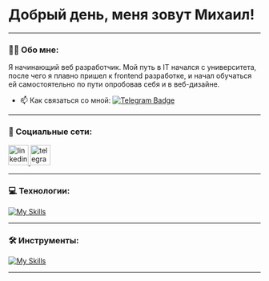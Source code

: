 
# Добрый день, меня зовут Михаил!

---

### :man_technologist: Обо мне:

Я начинающий веб разработчик. Мой путь в IT начался с университета, после чего я плавно пришел к frontend разработке, и начал обучаться ей самостоятельно по пути опробовав себя и в веб-дизайне.

- :mailbox: Как связаться со мной: [![Telegram Badge](https://img.shields.io/badge/-i1_trofimov-blue?style=flat&logo=Telegram&logoColor=white)](https://t.me/migal4)

---

### 🤝 Социальные сети:

  <div id="badges">
    <a href="https://www.linkedin.com/in/michel-migalov/" target="_blank">
      <img src="https://cdn-icons-png.flaticon.com/512/2504/2504799.png" width="40" height="40" alt="linkedin" />
    </a>
    <a href="https://t.me/migal4" target="_blank">
      <img src="https://cdn-icons-png.flaticon.com/512/2111/2111646.png" width="40" height="40" alt="telegram group" />
    </a>
  </div>

---

### 💻 Технологии:

[![My Skills](https://skillicons.dev/icons?i=html,css,js,ts,react,vue,gulp,webpack)](https://skillicons.dev)

---

### 🛠 Инструменты:

[![My Skills](https://skillicons.dev/icons?i=figma,photoshop,vscode)](https://skillicons.dev)

---
